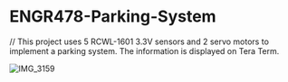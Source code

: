 # ENGR478-Parking-System
// This project uses 5 RCWL-1601 3.3V sensors and 2 servo motors to implement a parking system. The information is displayed on Tera Term. 

![IMG_3159](https://user-images.githubusercontent.com/61036678/82163584-06b50e00-9861-11ea-9eb5-e8980a33a1c2.jpg)
